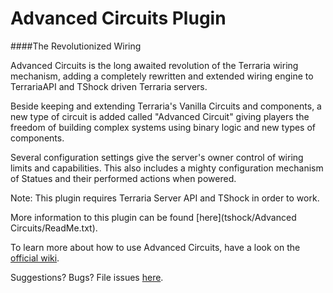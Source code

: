 Advanced Circuits Plugin
================================

####The Revolutionized Wiring

Advanced Circuits is the long awaited revolution of the Terraria wiring mechanism, adding a completely rewritten and extended wiring engine to TerrariaAPI and TShock driven Terraria servers.

Beside keeping and extending Terraria's Vanilla Circuits and components, a new type of circuit is added called "Advanced Circuit" giving players the freedom of building complex systems using binary logic and new types of components.

Several configuration settings give the server's owner control of wiring limits and capabilities. This also includes a mighty configuration mechanism of Statues and their performed actions when powered.

Note: This plugin requires Terraria Server API and TShock in order to work.

More information to this plugin can be found [here](tshock/Advanced Circuits/ReadMe.txt).

To learn more about how to use Advanced Circuits, have a look on the [official wiki](https://github.com/CoderCow/AdvancedCircuits-Plugin/wiki).

Suggestions? Bugs? File issues [here](https://github.com/CoderCow/AdvancedCircuits-Plugin/issues).